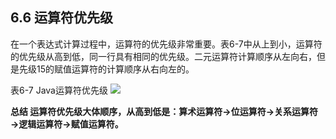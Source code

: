 ## 6.6 运算符优先级

在一个表达式计算过程中，运算符的优先级非常重要。表6-7中从上到小，运算符的优先级从高到低，同一行具有相同的优先级。二元运算符计算顺序从左向右，但是先级15的赋值运算符的计算顺序从右向左的。

表6-7 Java运算符优先级
![](../assets/表6-7.jpg)

**总结 运算符优先级大体顺序，从高到低是：算术运算符→位运算符→关系运算符→逻辑运算符→赋值运算符。**